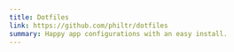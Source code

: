 ```yaml
---
title: Dotfiles
link: https://github.com/philtr/dotfiles
summary: Happy app configurations with an easy install.
---
```


